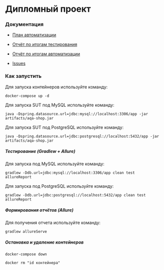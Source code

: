 # Дипломный проект
### Документация
* [План автоматизации](https://github.com/JunQA/Diploma/blob/master/docs/Plan.md)

* [Отчёт по итогам тестирования](https://github.com/JunQA/Diploma/blob/master/docs/Report.md)

* [Отчёт по итогам автоматизации](https://github.com/JunQA/Diploma/blob/master/docs/Summary.md)

* [Issues](https://github.com/JunQA/Diploma/issues)


### Как запустить
Для запуска контейнеров используйте команду:
```` 
docker-compose up -d
````
Для запуска SUT под MySQL используйте команду:
````
java -Dspring.datasource.url=jdbc:mysql://localhost:3306/app -jar artifacts/aqa-shop.jar
````
Для запуска SUT под PostgreSQL используйте команду:
````
java -Dspring.datasource.url=jdbc:postgresql://localhost:5432/app -jar artifacts/aqa-shop.jar
````
##### Тестирование (Gradlew + Allure)
Для запуска под MySQL используйте команду:
````
gradlew -Ddb.url=jdbc:mysql://localhost:3306/app clean test allureReport
````
Для запуска под PostgreSQL используйте команду:
````
gradlew -Ddb.url=jdbc:postgresql://localhost:5432/app clean test allureReport
````
##### Формирования отчётов (Allure)
Для получения отчета используйте команду:
````
gradlew allureServe
````
##### Остановка и удаление контейнеров
````
docker-compose down
````
````
docker rm "id контейнера"
````
